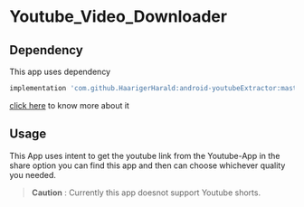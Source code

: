 # Youtube_Video_Downloader
## Dependency 
This app uses dependency  
```js
implementation 'com.github.HaarigerHarald:android-youtubeExtractor:master-SNAPSHOT'
```  
[click here](https://github.com/HaarigerHarald/android-youtubeExtractor) to know more about it
## Usage
This App uses intent to get the youtube link from the Youtube-App in the share option you can find this app and then can choose whichever quality you needed.  
> **Caution** : Currently this app doesnot support Youtube shorts.



